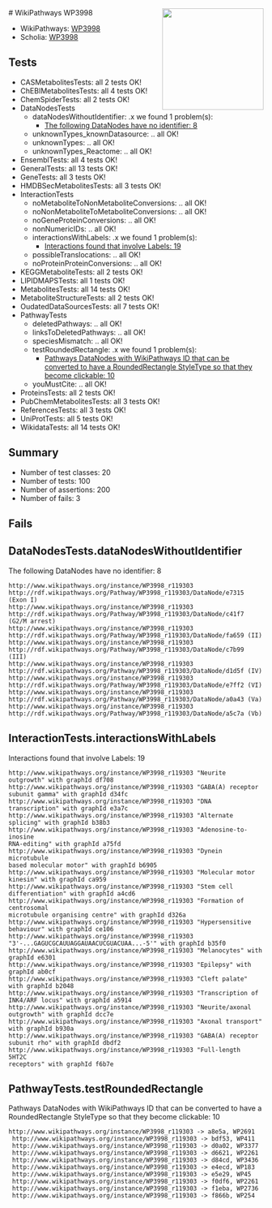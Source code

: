 <img style="float: right; width: 200px" src="https://upload.wikimedia.org/wikipedia/commons/thumb/8/83/Wplogo_with_text_500.png/640px-Wplogo_with_text_500.png" />
# WikiPathways WP3998

* WikiPathways: [WP3998](https://identifiers.org/wikipathways:WP3998)
* Scholia: [WP3998](https://scholia.toolforge.org/wikipathways/WP3998)
## Tests
* CASMetabolitesTests: all 2 tests OK!
* ChEBIMetabolitesTests: all 4 tests OK!
* ChemSpiderTests: all 2 tests OK!
* DataNodesTests
    * dataNodesWithoutIdentifier: .x we found 1 problem(s):
        * [The following DataNodes have no identifier: 8](#d2d32fa7)
    * unknownTypes_knownDatasource: .. all OK!
    * unknownTypes: .. all OK!
    * unknownTypes_Reactome: .. all OK!
* EnsemblTests: all 4 tests OK!
* GeneralTests: all 13 tests OK!
* GeneTests: all 3 tests OK!
* HMDBSecMetabolitesTests: all 3 tests OK!
* InteractionTests
    * noMetaboliteToNonMetaboliteConversions: .. all OK!
    * noNonMetaboliteToMetaboliteConversions: .. all OK!
    * noGeneProteinConversions: .. all OK!
    * nonNumericIDs: .. all OK!
    * interactionsWithLabels: .x we found 1 problem(s):
        * [Interactions found that involve Labels: 19](#fe97a8c1)
    * possibleTranslocations: .. all OK!
    * noProteinProteinConversions: .. all OK!
* KEGGMetaboliteTests: all 2 tests OK!
* LIPIDMAPSTests: all 1 tests OK!
* MetabolitesTests: all 14 tests OK!
* MetaboliteStructureTests: all 2 tests OK!
* OudatedDataSourcesTests: all 7 tests OK!
* PathwayTests
    * deletedPathways: .. all OK!
    * linksToDeletedPathways: .. all OK!
    * speciesMismatch: .. all OK!
    * testRoundedRectangle: .x we found 1 problem(s):
        * [Pathways DataNodes with WikiPathways ID that can be converted to have a RoundedRectangle StyleType so that they become clickable: 10](#579fa5c5)
    * youMustCite: .. all OK!
* ProteinsTests: all 2 tests OK!
* PubChemMetabolitesTests: all 3 tests OK!
* ReferencesTests: all 3 tests OK!
* UniProtTests: all 5 tests OK!
* WikidataTests: all 14 tests OK!


## Summary

* Number of test classes: 20
* Number of tests: 100
* Number of assertions: 200
* Number of fails: 3

## Fails

<a name="d2d32fa7" />

## DataNodesTests.dataNodesWithoutIdentifier

The following DataNodes have no identifier: 8
```
http://www.wikipathways.org/instance/WP3998_r119303 http://rdf.wikipathways.org/Pathway/WP3998_r119303/DataNode/e7315 (Exon I)
http://www.wikipathways.org/instance/WP3998_r119303 http://rdf.wikipathways.org/Pathway/WP3998_r119303/DataNode/c41f7 (G2/M arrest)
http://www.wikipathways.org/instance/WP3998_r119303 http://rdf.wikipathways.org/Pathway/WP3998_r119303/DataNode/fa659 (II)
http://www.wikipathways.org/instance/WP3998_r119303 http://rdf.wikipathways.org/Pathway/WP3998_r119303/DataNode/c7b99 (III)
http://www.wikipathways.org/instance/WP3998_r119303 http://rdf.wikipathways.org/Pathway/WP3998_r119303/DataNode/d1d5f (IV)
http://www.wikipathways.org/instance/WP3998_r119303 http://rdf.wikipathways.org/Pathway/WP3998_r119303/DataNode/e7ff2 (VI)
http://www.wikipathways.org/instance/WP3998_r119303 http://rdf.wikipathways.org/Pathway/WP3998_r119303/DataNode/a0a43 (Va)
http://www.wikipathways.org/instance/WP3998_r119303 http://rdf.wikipathways.org/Pathway/WP3998_r119303/DataNode/a5c7a (Vb)
```

<a name="fe97a8c1" />

## InteractionTests.interactionsWithLabels

Interactions found that involve Labels: 19
```
http://www.wikipathways.org/instance/WP3998_r119303 "Neurite outgrowth" with graphId df708
http://www.wikipathways.org/instance/WP3998_r119303 "GABA(A) receptor
subunit gamma" with graphId d34fc
http://www.wikipathways.org/instance/WP3998_r119303 "DNA transcription" with graphId e3a7c
http://www.wikipathways.org/instance/WP3998_r119303 "Alternate splicing" with graphId b38b3
http://www.wikipathways.org/instance/WP3998_r119303 "Adenosine-to-inosine
RNA-editing" with graphId a75fd
http://www.wikipathways.org/instance/WP3998_r119303 "Dynein microtubule 
based molecular motor" with graphId b6905
http://www.wikipathways.org/instance/WP3998_r119303 "Molecular motor 
kinesin" with graphId ca959
http://www.wikipathways.org/instance/WP3998_r119303 "Stem cell 
differentiation" with graphId a4cd6
http://www.wikipathways.org/instance/WP3998_r119303 "Formation of centrosomal
microtubule organising centre" with graphId d326a
http://www.wikipathways.org/instance/WP3998_r119303 "Hypersensitive
behaviour" with graphId ce106
http://www.wikipathways.org/instance/WP3998_r119303 "3'-...GAGUCGCAUUAGGAUAACUCGUACUAA...-5'" with graphId b35f0
http://www.wikipathways.org/instance/WP3998_r119303 "Melanocytes" with graphId e6301
http://www.wikipathways.org/instance/WP3998_r119303 "Epilepsy" with graphId ab0cf
http://www.wikipathways.org/instance/WP3998_r119303 "Cleft palate" with graphId b2048
http://www.wikipathways.org/instance/WP3998_r119303 "Transcription of 
INK4/ARF locus" with graphId a5914
http://www.wikipathways.org/instance/WP3998_r119303 "Neurite/axonal 
outgrowth" with graphId dcc7e
http://www.wikipathways.org/instance/WP3998_r119303 "Axonal transport" with graphId b930a
http://www.wikipathways.org/instance/WP3998_r119303 "GABA(A) receptor
subunit rho" with graphId dbdf2
http://www.wikipathways.org/instance/WP3998_r119303 "Full-length 
5HT2C 
receptors" with graphId f6b7e
```

<a name="579fa5c5" />

## PathwayTests.testRoundedRectangle

Pathways DataNodes with WikiPathways ID that can be converted to have a RoundedRectangle StyleType so that they become clickable: 10
```
http://www.wikipathways.org/instance/WP3998_r119303 -> a8e5a, WP2691
 http://www.wikipathways.org/instance/WP3998_r119303 -> bdf53, WP411
 http://www.wikipathways.org/instance/WP3998_r119303 -> d0a02, WP3377
 http://www.wikipathways.org/instance/WP3998_r119303 -> d6621, WP2261
 http://www.wikipathways.org/instance/WP3998_r119303 -> d84cd, WP3436
 http://www.wikipathways.org/instance/WP3998_r119303 -> e4ecd, WP183
 http://www.wikipathways.org/instance/WP3998_r119303 -> e5e29, WP45
 http://www.wikipathways.org/instance/WP3998_r119303 -> f0df6, WP2261
 http://www.wikipathways.org/instance/WP3998_r119303 -> f1eba, WP2736
 http://www.wikipathways.org/instance/WP3998_r119303 -> f866b, WP254
 ```

